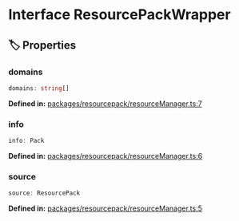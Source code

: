 # Interface ResourcePackWrapper

## 🏷️ Properties

### domains

```ts
domains: string[]
```
<p style="font-size: 14px; color: var(--vp-c-text-2)">
<strong>Defined in:</strong> <a href="https://github.com/voxelum/minecraft-launcher-core-node/blob/master/packages/resourcepack/resourceManager.ts#L7" target="_blank" rel="noreferrer">packages/resourcepack/resourceManager.ts:7</a>
</p>


### info

```ts
info: Pack
```
<p style="font-size: 14px; color: var(--vp-c-text-2)">
<strong>Defined in:</strong> <a href="https://github.com/voxelum/minecraft-launcher-core-node/blob/master/packages/resourcepack/resourceManager.ts#L6" target="_blank" rel="noreferrer">packages/resourcepack/resourceManager.ts:6</a>
</p>


### source

```ts
source: ResourcePack
```
<p style="font-size: 14px; color: var(--vp-c-text-2)">
<strong>Defined in:</strong> <a href="https://github.com/voxelum/minecraft-launcher-core-node/blob/master/packages/resourcepack/resourceManager.ts#L5" target="_blank" rel="noreferrer">packages/resourcepack/resourceManager.ts:5</a>
</p>


